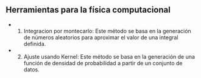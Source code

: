 ## Herramientas para la física computacional

* 1. Integracion por montecarlo: Este método se basa en la generación de números aleatorios para aproximar el valor de una integral definida.

* 2. Ajuste usando Kernel: Este método se basa en la generación de una función de densidad de probabilidad a partir de un conjunto de datos.